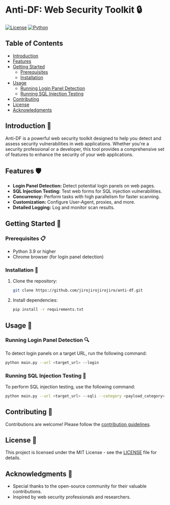 
# Anti-DF: Web Security Toolkit 🔒

[![License](https://img.shields.io/badge/license-MIT-blue.svg)](LICENSE)
[![Python](https://img.shields.io/badge/python-3.9%2B-blue)](https://www.python.org/downloads/)

## Table of Contents

- [Introduction](#introduction)
- [Features](#features)
- [Getting Started](#getting-started)
  - [Prerequisites](#prerequisites)
  - [Installation](#installation)
- [Usage](#usage)
  - [Running Login Panel Detection](#running-login-panel-detection)
  - [Running SQL Injection Testing](#running-sql-injection-testing)
- [Contributing](#contributing)
- [License](#license)
- [Acknowledgments](#acknowledgments)

## Introduction 🚀

Anti-DF is a powerful web security toolkit designed to help you detect and assess security vulnerabilities in web applications. Whether you're a security professional or a developer, this tool provides a comprehensive set of features to enhance the security of your web applications.

## Features 🛡️

- **Login Panel Detection:** Detect potential login panels on web pages.
- **SQL Injection Testing:** Test web forms for SQL injection vulnerabilities.
- **Concurrency:** Perform tasks with high parallelism for faster scanning.
- **Customization:** Configure User-Agent, proxies, and more.
- **Detailed Logging:** Log and monitor scan results.

## Getting Started 🏁

### Prerequisites 📋

- Python 3.9 or higher
- Chrome browser (for login panel detection)

### Installation 💽

1. Clone the repository:

   ```bash
   git clone https://github.com/jirojirojirojiro/anti-df.git
   ```

2. Install dependencies:

   ```bash
   pip install -r requirements.txt
   ```

## Usage 🚀

### Running Login Panel Detection 🔍

To detect login panels on a target URL, run the following command:

```bash
python main.py --url <target_url> --login
```

### Running SQL Injection Testing 💉

To perform SQL injection testing, use the following command:

```bash
python main.py --url <target_url> --sqli --category <payload_category> --inputname <username_input>
```

## Contributing 🤝

Contributions are welcome! Please follow the [contribution guidelines](CONTRIBUTING.md).

## License 📄

This project is licensed under the MIT License - see the [LICENSE](LICENSE) file for details.

## Acknowledgments 🙏

- Special thanks to the open-source community for their valuable contributions.
- Inspired by web security professionals and researchers.


